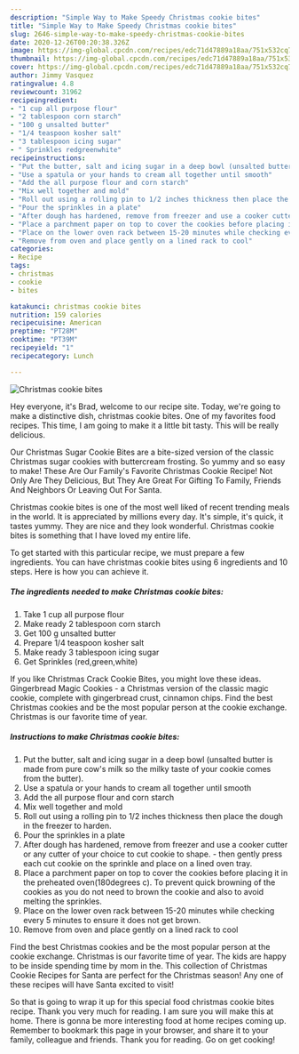 ```yaml
---
description: "Simple Way to Make Speedy Christmas cookie bites"
title: "Simple Way to Make Speedy Christmas cookie bites"
slug: 2646-simple-way-to-make-speedy-christmas-cookie-bites
date: 2020-12-26T00:20:38.326Z
image: https://img-global.cpcdn.com/recipes/edc71d47889a18aa/751x532cq70/christmas-cookie-bites-recipe-main-photo.jpg
thumbnail: https://img-global.cpcdn.com/recipes/edc71d47889a18aa/751x532cq70/christmas-cookie-bites-recipe-main-photo.jpg
cover: https://img-global.cpcdn.com/recipes/edc71d47889a18aa/751x532cq70/christmas-cookie-bites-recipe-main-photo.jpg
author: Jimmy Vasquez
ratingvalue: 4.8
reviewcount: 31962
recipeingredient:
- "1 cup all purpose flour"
- "2 tablespoon corn starch"
- "100 g unsalted butter"
- "1/4 teaspoon kosher salt"
- "3 tablespoon icing sugar"
- " Sprinkles redgreenwhite"
recipeinstructions:
- "Put the butter, salt and icing sugar in a deep bowl (unsalted butter is made from pure cow&#39;s milk so the milky taste of your cookie comes from the butter)."
- "Use a spatula or your hands to cream all together until smooth"
- "Add the all purpose flour and corn starch"
- "Mix well together and mold"
- "Roll out using a rolling pin to 1/2 inches thickness then place the dough in the freezer to harden."
- "Pour the sprinkles in a plate"
- "After dough has hardened, remove from freezer and use a cooker cutter or any cutter of your choice to cut cookie to shape. then gently press each cut cookie on the sprinkle and place on a lined oven tray."
- "Place a parchment paper on top to cover the cookies before placing it in the preheated oven(180degrees c). To prevent quick browning of the cookies as you do not need to brown the cookie and also to avoid melting the sprinkles."
- "Place on the lower oven rack between 15-20 minutes while checking every 5 minutes to ensure it does not get brown."
- "Remove from oven and place gently on a lined rack to cool"
categories:
- Recipe
tags:
- christmas
- cookie
- bites

katakunci: christmas cookie bites 
nutrition: 159 calories
recipecuisine: American
preptime: "PT28M"
cooktime: "PT39M"
recipeyield: "1"
recipecategory: Lunch

---
```



![Christmas cookie bites](https://img-global.cpcdn.com/recipes/edc71d47889a18aa/751x532cq70/christmas-cookie-bites-recipe-main-photo.jpg)

Hey everyone, it's Brad, welcome to our recipe site. Today, we're going to make a distinctive dish, christmas cookie bites. One of my favorites food recipes. This time, I am going to make it a little bit tasty. This will be really delicious.

Our Christmas Sugar Cookie Bites are a bite-sized version of the classic Christmas sugar cookies with buttercream frosting. So yummy and so easy to make! These Are Our Family&#39;s Favorite Christmas Cookie Recipe! Not Only Are They Delicious, But They Are Great For Gifting To Family, Friends And Neighbors Or Leaving Out For Santa.

Christmas cookie bites is one of the most well liked of recent trending meals in the world. It is appreciated by millions every day. It's simple, it's quick, it tastes yummy. They are nice and they look wonderful. Christmas cookie bites is something that I have loved my entire life.


To get started with this particular recipe, we must prepare a few ingredients. You can have christmas cookie bites using 6 ingredients and 10 steps. Here is how you can achieve it.

<!--inarticleads1-->

##### The ingredients needed to make Christmas cookie bites:

1. Take 1 cup all purpose flour
1. Make ready 2 tablespoon corn starch
1. Get 100 g unsalted butter
1. Prepare 1/4 teaspoon kosher salt
1. Make ready 3 tablespoon icing sugar
1. Get  Sprinkles (red,green,white)


If you like Christmas Crack Cookie Bites, you might love these ideas. Gingerbread Magic Cookies - a Christmas version of the classic magic cookie, complete with gingerbread crust, cinnamon chips. Find the best Christmas cookies and be the most popular person at the cookie exchange. Christmas is our favorite time of year. 

<!--inarticleads2-->

##### Instructions to make Christmas cookie bites:

1. Put the butter, salt and icing sugar in a deep bowl (unsalted butter is made from pure cow&#39;s milk so the milky taste of your cookie comes from the butter).
1. Use a spatula or your hands to cream all together until smooth
1. Add the all purpose flour and corn starch
1. Mix well together and mold
1. Roll out using a rolling pin to 1/2 inches thickness then place the dough in the freezer to harden.
1. Pour the sprinkles in a plate
1. After dough has hardened, remove from freezer and use a cooker cutter or any cutter of your choice to cut cookie to shape. - then gently press each cut cookie on the sprinkle and place on a lined oven tray.
1. Place a parchment paper on top to cover the cookies before placing it in the preheated oven(180degrees c). To prevent quick browning of the cookies as you do not need to brown the cookie and also to avoid melting the sprinkles.
1. Place on the lower oven rack between 15-20 minutes while checking every 5 minutes to ensure it does not get brown.
1. Remove from oven and place gently on a lined rack to cool


Find the best Christmas cookies and be the most popular person at the cookie exchange. Christmas is our favorite time of year. The kids are happy to be inside spending time by mom in the. This collection of Christmas Cookie Recipes for Santa are perfect for the Christmas season! Any one of these recipes will have Santa excited to visit! 

So that is going to wrap it up for this special food christmas cookie bites recipe. Thank you very much for reading. I am sure you will make this at home. There is gonna be more interesting food at home recipes coming up. Remember to bookmark this page in your browser, and share it to your family, colleague and friends. Thank you for reading. Go on get cooking!
